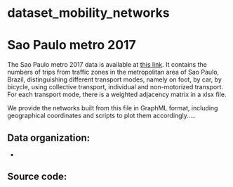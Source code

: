 # dataset_mobility_networks
 
# Sao Paulo metro 2017

The Sao Paulo metro 2017 data is available at [this link]((https://www.metro.sp.gov.br/pesquisa-od/)). It contains the numbers of trips from traffic zones in the metropolitan area of Sao Paulo, Brazil, distinguishing different transport modes, namely on foot, by car, by bicycle, using collective transport, individual and non-motorized transport. For each transport mode, there is a weighted adjacency matrix in a xlsx file. 

We provide the networks built from this file in GraphML format, including geographical coordinates and scripts to plot them accordingly.....

Data organization:
- 
- 

Source code:
- 

